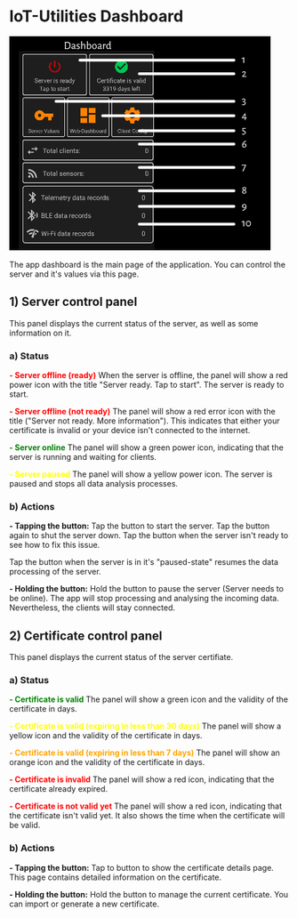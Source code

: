 # IoT-Utilities Dashboard

![Dashboard](./images/docs_dashboard.png)

The app dashboard is the main page of the application. You can control the server and it's values via this page.

## 1) Server control panel
This panel displays the current status of the server, as well as some information on it.

### a) Status
<span style="color:red"><b>- Server offline (ready)</b></span>
When the server is offline, the panel will show a red power icon with the title "Server ready. Tap to start". The server is ready to start.

<span style="color:red"><b>- Server offline (not ready)</b></span>
The panel will show a red error icon with the title ("Server not ready. More information"). This indicates that either your certificate is invalid or your device isn't connected to the internet.

<span style="color:green"><b>- Server online</b></span>
The panel will show a green power icon, indicating that the server is running and waiting for clients.

<span style="color:yellow"><b>- Server paused</b></span>
The panel will show a yellow power icon. The server is paused and stops all data analysis processes.

### b) Actions
**- Tapping the button:**
Tap the button to start the server.
Tap the button again to shut the server down.
Tap the button when the server isn't ready to see how to fix this issue.

Tap the button when the server is in it's "paused-state" resumes the data processing of the server.

**- Holding the button:**
Hold the button to pause the server (Server needs to be online). The app will stop processing and analysing the incoming data. Nevertheless, the clients will stay connected.

## 2) Certificate control panel
This panel displays the current status of the server certifiate.

### a) Status
<span style="color:green"><b>- Certificate is valid</b></span>
The panel will show a green icon and the validity of the certificate in days.

<span style="color:yellow"><b>- Certificate is valid (expiring in less than 30 days)</b></span>
The panel will show a yellow icon and the validity of the certificate in days.

<span style="color:orange"><b>- Certificate is valid (expiring in less than 7 days)</b></span>
The panel will show an orange icon and the validity of the certificate in days.

<span style="color:red"><b>- Certificate is invalid</b></span>
The panel will show a red icon, indicating that the certificate already expired.

<span style="color:red"><b>- Certificate is not valid yet</b></span>
The panel will show a red icon, indicating that the certificate isn't valid yet. It also shows the time when the certificate will be valid.

### b) Actions
**- Tapping the button:**
Tap to button to show the certificate details page. This page contains detailed information on the certificate.

**- Holding the button:**
Hold the button to manage the current certificate. You can import or generate a new certificate.

